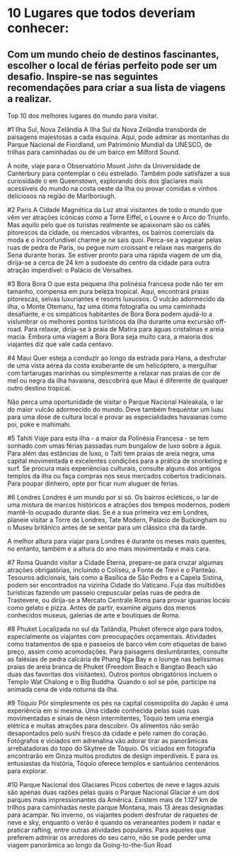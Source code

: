 # 10 Lugares que todos deveriam conhecer:

## Com um mundo cheio de destinos fascinantes, escolher o local de férias perfeito pode ser um desafio. Inspire-se nas seguintes recomendações para criar a sua lista de viagens a realizar.
Top 10 dos melhores lugares do mundo para visitar.


#1 Ilha Sul, Nova Zelândia
A Ilha Sul da Nova Zelândia transborda de paisagens majestosas a cada esquina. Aqui, pode admirar as montanhas do Parque Nacional de Fiordland, um Património Mundial da UNESCO, de trilhas para caminhadas ou de um barco em Milford Sound. 

À noite, viaje para o Observatório Mount John da Universidade de Canterbury para contemplar o céu estrelado. Também pode satisfazer a sua curiosidade o em Queenstown, explorando dois dos glaciares mais acessíveis do mundo na costa oeste da ilha ou provar comidas e vinhos deliciosos na região de Marlborough.

#2 Paris
A Cidade Magnética da Luz atrai visitantes de todo o mundo que vêm ver atrações icónicas como a Torre Eiffel, o Louvre e o Arco do Triunfo. Mas aquilo pelo que os turistas realmente se apaixonam são os cafés pitorescos da cidade, os mercados vibrantes, os bairros comerciais da moda e o inconfundível charme je ne sais quoi. Perca-se a vaguear pelas ruas de pedra de Paris, ou pegue num croissant e relaxe nas margens do Sena durante horas. Se estiver pronto para uma rápida viagem de um dia, dirija-se a cerca de 24 km a sudoeste do centro da cidade para outra atração imperdível: o Palácio de Versalhes.

#3 Bora Bora
O que esta pequena ilha polinésia francesa pode não ter em tamanho, compensa em pura beleza tropical. Aqui, encontrará praias pitorescas, selvas luxuriantes e resorts luxuosos. O vulcão adormecido da ilha, o Monte Otemanu, faz uma ótima fotografia ou uma caminhada desafiante, e os simpáticos habitantes de Bora Bora podem ajudá-lo a vislumbrar os melhores pontos turísticos da ilha durante uma excursão off-road. Para relaxar, dirija-se à praia de Matira para águas cristalinas e areia macia. Embora uma viagem a Bora Bora seja muito cara, a maioria dos viajantes diz que vale cada centavo.

#4 Maui
Quer esteja a conduzir ao longo da estrada para Hana, a desfrutar de uma vista aérea da costa exuberante de um helicóptero, a mergulhar com tartarugas marinhas ou simplesmente a relaxar nas praias de cor de mel ou negra da ilha havaiana, descobrirá que Maui é diferente de qualquer outro destino tropical. 

Não perca uma oportunidade de visitar o Parque Nacional Haleakala, o lar do maior vulcão adormecido do mundo. Deve também frequentar um luau para uma dose de cultura local e provar as especialidades havaianas como poi, poke e mahimahi. 

#5 Tahiti
Viaje para esta ilha - a maior da Polinésia Francesa - se tem sonhado com umas férias passadas num bungalow de luxo sobre a água. Para além das estâncias de luxo, o Taiti tem praias de areia negra, uma capital movimentada e excelentes condições para a prática de snorkeling e surf. Se procura mais experiências culturais, consulte alguns dos antigos templos da ilha ou faça compras nos seus mercados cobertos tradicionais. Para poupar dinheiro, opte por ficar num aluguer de férias.

#6 Londres
Londres é um mundo por si só. Os bairros ecléticos, o lar de uma mistura de marcos históricos e atrações dos tempos modernos, podem mantê-lo ocupado durante dias. Se é a sua primeira vez em Londres, planeie visitar a Torre de Londres, Tate Modern, Palácio de Buckingham ou o Museu britânico antes de se sentar para um clássico chá da tarde. 

A melhor altura para viajar para Londres é durante os meses mais quentes, no entanto, também é a altura do ano mais movimentada e mais cara. 

#7 Roma 
Quando visitar a Cidade Eterna, prepare-se para cruzar algumas atrações obrigatórias, incluindo o Coliseu, a Fonte de Trevi e o Panteão. Tesouros adicionais, tais como a Basílica de São Pedro e a Capela Sistina, podem ser encontrados na vizinha Cidade do Vaticano. Fuja das multidões turísticas fazendo um passeio crepuscular pelas ruas de pedra de Trastevere, ou dirija-se a Mercato Centrale Roma para provar iguarias locais como gelato e pizza. Antes de partir, examine alguns dos menos conhecidos museus, galerias de arte e boutiques de Roma.

#8 Phuket
Localizada no sul da Tailândia, Phuket oferece algo para todos, especialmente os viajantes com preocupações orçamentais. Atividades como tratamentos de spa e passeios de barco vêm com etiquetas de baixo preço, assim como acomodações. Para paisagens deslumbrantes, consulte as falésias de pedra calcária de Phang Nga Bay e o lounge nas belíssimas praias de areia branca de Phuket (Freedom Beach e Bangtao Beach são duas das favoritas dos visitantes). Outros pontos obrigatórios incluem o Templo Wat Chalong e o Big Buddha. Quando o sol se põe, participe na animada cena de vida noturna da ilha.

#9 Tóquio
Pôr simplesmente os pés na capital cosmopolita do Japão é uma experiência em si mesma. Uma cidade conhecida pelas suas ruas movimentadas e sinais de néon intermitentes, Tóquio tem uma energia elétrica e muitas atrações para descobrir. Os alimentos não serão desapontados pelo sushi fresco da cidade e pelo ramen do coração. Fotógrafos e viciados em adrenalina vão adorar tirar as panorâmicas arrebatadoras do topo do Skytree de Tóquio. Os viciados em fotografia encontrarão em Ginza muitos produtos de design imperdíveis. E para os entusiastas da história, Tóquio oferece templos e santuários centenários para explorar. 

#10 Parque Nacional dos Glaciares
Picos cobertos de neve e lagos azuis são apenas duas razões pelas quais o Parque Nacional Glaciar é um dos parques mais impressionantes da América. Existem mais de 1.127 km de trilhos para caminhadas neste parque Montana, mais 13 áreas designadas para acampar. No inverno, os viajantes podem desfrutar de raquetes de neve e sky, enquanto o verão é quando os veraneantes podem ir nadar e praticar rafting, entre outras atividades populares. Para aqueles que preferem admirar os arredores do seu carro, não se pode perder uma viagem panorâmica ao longo da Going-to-the-Sun Road
